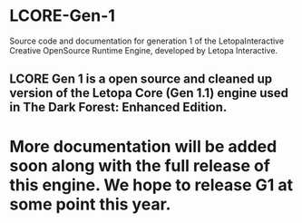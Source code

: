 # LCORE-Gen-1
Source code and documentation for generation 1 of the LetopaInteractive Creative OpenSource Runtime Engine, developed by Letopa Interactive.

## LCORE Gen 1 is a open source and cleaned up version of the Letopa Core (Gen 1.1) engine used in The Dark Forest: Enhanced Edition.
# More documentation will be added soon along with the full release of this engine. We hope to release G1 at some point this year.

